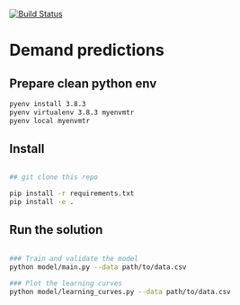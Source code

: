 [![Build Status](https://travis-ci.com/greyxray/demand-prediction.svg?branch=main)](https://travis-ci.com/greyxray/demand-prediction)

# Demand predictions
## Prepare clean python env

```bash
pyenv install 3.8.3
pyenv virtualenv 3.8.3 myenvmtr
pyenv local myenvmtr
```

## Install

```bash

## git clone this repo

pip install -r requirements.txt
pip install -e .

```

## Run the solution

```bash

### Train and validate the model
python model/main.py --data path/to/data.csv

### Plot the learning curves
python model/learning_curves.py --data path/to/data.csv
```

